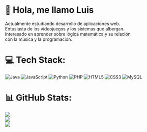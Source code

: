# 💫 Hola, me llamo Luis
Actualmente estudiando desarrollo de aplicaciones web.<br>Entusiasta de los videojuegos y los sistemas que albergan.<br>Interesado en aprender sobre lógica matemática y su relación <br>con la música y la programación.


# 💻 Tech Stack:
![Java](https://img.shields.io/badge/java-%23ED8B00.svg?style=for-the-badge&logo=openjdk&logoColor=white) ![JavaScript](https://img.shields.io/badge/javascript-%23323330.svg?style=for-the-badge&logo=javascript&logoColor=%23F7DF1E) ![Python](https://img.shields.io/badge/python-3670A0?style=for-the-badge&logo=python&logoColor=ffdd54) ![PHP](https://img.shields.io/badge/php-%23777BB4.svg?style=for-the-badge&logo=php&logoColor=white) ![HTML5](https://img.shields.io/badge/html5-%23E34F26.svg?style=for-the-badge&logo=html5&logoColor=white) ![CSS3](https://img.shields.io/badge/css3-%231572B6.svg?style=for-the-badge&logo=css3&logoColor=white) ![MySQL](https://img.shields.io/badge/mysql-4479A1.svg?style=for-the-badge&logo=mysql&logoColor=white)
# 📊 GitHub Stats:
![](https://github-readme-stats.vercel.app/api?username=luismgitplm&theme=dark&hide_border=true&include_all_commits=false&count_private=false)<br/>
![](https://nirzak-streak-stats.vercel.app/?user=luismgitplm&theme=dark&hide_border=true)<br/>
![](https://github-readme-stats.vercel.app/api/top-langs/?username=luismgitplm&theme=dark&hide_border=true&include_all_commits=false&count_private=false&layout=compact)

<!-- Proudly created with GPRM ( https://gprm.itsvg.in ) -->
